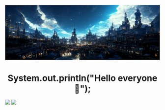 <img src="https://github.com/Lawhoer/Lawhoer/blob/main/wsdfwef.jfif"> 
<h1 align="center"> System.out.println("Hello everyone 👋"); </h1>

<p>
  <img src="https://streak-stats.demolab.com?user=Lawhoer&theme=dracula" width="50%">
  <img src="https://github-readme-stats.vercel.app/api?username=Lawhoer&show_icons=true&theme=dracula" width="47%">
</p>






